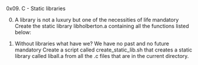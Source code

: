 0x09. C - Static libraries

0. A library is not a luxury but one of the necessities of life mandatory
Create the static library libholberton.a containing all the functions listed below:

1. Without libraries what have we? We have no past and no future mandatory
Create a script called create_static_lib.sh that creates a static library called liball.a from all the .c files that are in the current directory.
